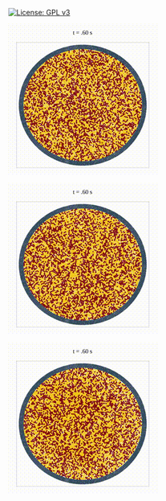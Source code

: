 [![License: GPL v3](https://img.shields.io/badge/License-GPLv3-blue.svg)](https://www.gnu.org/licenses/gpl-3.0)

![Animation](mu_300.gif)

![Animation](mu_510.gif)

![Animation](mu_540.gif)
